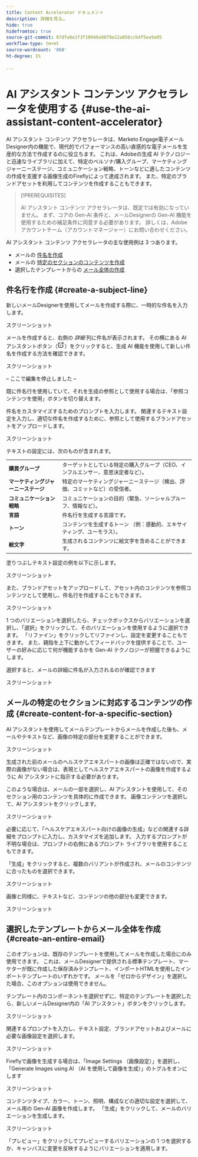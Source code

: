 ```yaml
---
title: Content Accelerator ドキュメント
description: 詳細を見る…
hide: true
hidefromtoc: true
source-git-commit: 87dfe8e1f3f10940a9079e22a056ccb4f5ea9a95
workflow-type: tm+mt
source-wordcount: '868'
ht-degree: 1%

---
```


# AI アシスタント コンテンツ アクセラレータを使用する {#use-the-ai-assistant-content-accelerator}

AI アシスタント コンテンツ アクセラレータは、Marketo Engage電子メール Designer内の機能で、現代的でパフォーマンスの高い直感的な電子メールを生産的な方法で作成するのに役立ちます。 これは、Adobeの生成 AI テクノロジーと迅速なライブラリに加えて、特定のペルソナ/購入グループ、マーケティングジャーニーステージ、コミュニケーション戦略、トーンなどに適したコンテンツの作成を支援する画像生成のFireflyによって達成されます。 また、特定のブランドアセットを利用してコンテンツを作成することもできます。

>[!PREREQUISITES]
>
>AI アシスタント コンテンツ アクセラレータは、既定では有効になっていません。 まず、コアの Gen-AI 条件と、メールDesignerの Gen-AI 機能を使用するための補足条件に同意する必要があります。 詳しくは、Adobeアカウントチーム（アカウントマネージャー）にお問い合わせください。

AI アシスタント コンテンツ アクセラレータの主な使用例は 3 つあります。

* メールの [ 件名を作成 ](#create-a-subject-line)
* メールの [ 特定のセクションのコンテンツを作成 ](#create-content-for-a-specific-section)
* 選択したテンプレートからの [ メール全体の作成 ](#create-an-entire-email)

## 件名行を作成 {#create-a-subject-line}

新しいメールDesignerを使用してメールを作成する際に、一時的な件名を入力します。

スクリーンショット

メールを作成すると、右側の _詳細_ 列に件名が表示されます。 その横にある AI アシスタントボタン（![ フィルターアイコン ](assets/icon-ai-assistant.png)）をクリックすると、生成 AI 機能を使用して新しい件名を作成する方法を確認できます。

スクリーンショット

 – ここで編集を停止しました – 

既に件名行を使用していて、それを生成の参照として使用する場合は、「参照コンテンツを使用」ボタンを切り替えます。

件名をカスタマイズするためのプロンプトを入力します。 関連するテキスト設定を入力し、適切な件名を作成するために、参照として使用するブランドアセットをアップロードします。

スクリーンショット

テキストの設定には、次のものが含まれます。

<table><tbody>
  <tr>
    <td><b>購買グループ</b></td>
    <td>ターゲットとしている特定の購入グループ（CEO、インフルエンサー、意思決定者など）。</td>
  </tr>
  <tr>
    <td><b>マーケティングジャーニーステージ</b></td>
    <td>特定のマーケティングジャーニーステージ（検出、評価、コミットなど）の受信者。</td>
  </tr>
  <tr>
    <td><b>コミュニケーション戦略</b></td>
    <td>コミュニケーションの目的（緊急、ソーシャルプルーフ、情報など）。</td>
  </tr>
  <tr>
    <td><b>言語</b></td>
    <td>件名行を生成する言語です。</td>
  </tr>
  <tr>
    <td><b>トーン</b></td>
    <td>コンテンツを生成するトーン （例：感動的、エキサイティング、ユーモラス）。</td>
  </tr>
  <tr>
    <td><b>絵文字</b></td>
    <td>生成されるコンテンツに絵文字を含めることができます。</td>
  </tr>
</tbody>
</table>

塗りつぶしテキスト設定の例を以下に示します。

スクリーンショット

また、ブランドアセットをアップロードして、アセット内のコンテンツを参照コンテンツとして使用し、件名行を作成することもできます。

スクリーンショット

1 つのバリエーションを選択したら、チェックボックスからバリエーションを選択し、「選択」をクリックして、そのバリエーションを使用するように選択できます。 「リファイン」をクリックしてリファインし、設定を変更することもできます。 また、親指を上下に動かしてフィードバックを提供することで、ユーザーの好みに応じて何が機能するかを Gen-AI テクノロジーが把握できるようにします。

選択すると、メールの詳細に件名が入力されるのが確認できます

スクリーンショット

## メールの特定のセクションに対応するコンテンツの作成 {#create-content-for-a-specific-section}

AI アシスタントを使用してメールテンプレートからメールを作成した後も、メールやテキストなど、画像の特定の部分を変更することができます。

スクリーンショット

生成された前のメールのヘルスケアエキスパートの画像は正確ではないので、実際の画像がない場合は、表現としてヘルスケアエキスパートの画像を作成するように AI アシスタントに指示する必要があります。

このような場合は、メールの一部を選択し、AI アシスタントを使用して、そのセクション用のコンテンツを具体的に作成できます。 画像コンテンツを選択して、AI アシスタントをクリックします。

スクリーンショット

必要に応じて、「ヘルスケアエキスパート向けの画像の生成」などの関連する詳細をプロンプトに入力し、カスタマイズを追加します。 入力するプロンプトが不明な場合は、プロンプトの右側にあるプロンプト ライブラリを使用することもできます。

「生成」をクリックすると、複数のバリアントが作成され、メールのコンテンツに合ったものを選択できます。

スクリーンショット

画像と同様に、テキストなど、コンテンツの他の部分も変更できます。

スクリーンショット

## 選択したテンプレートからメール全体を作成 {#create-an-entire-email}

このオプションは、既存のテンプレートを使用してメールを作成した場合にのみ使用できます。 これは、メールDesignerで提供される標準テンプレート、マーケターが既に作成した保存済みテンプレート、インポートHTMLを使用したインポートテンプレートのいずれかです。 メールを「ゼロからデザイン」を選択した場合、このオプションは使用できません。

テンプレート内のコンポーネントを選択せずに、特定のテンプレートを選択したら、新しいメールDesigner内の「AI アシスタント」ボタンをクリックします。

スクリーンショット

関連するプロンプトを入力し、テキスト設定、ブランドアセットおよびメールに必要な画像設定を選択します。

スクリーンショット

Fireflyで画像を生成する場合は、「Image Settings （画像設定）」を選択し、「Generate Images using AI （AI を使用して画像を生成）」のトグルをオンにします

スクリーンショット

コンテンツタイプ、カラー、トーン、照明、構成などの適切な設定を選択して、メール用の Gen-AI 画像を作成します。 「生成」をクリックして、メールのバリエーションを生成します。

スクリーンショット

「プレビュー」をクリックしてプレビューするバリエーションの 1 つを選択するか、キャンバスに変更を反映するようにバリエーションを適用します。
